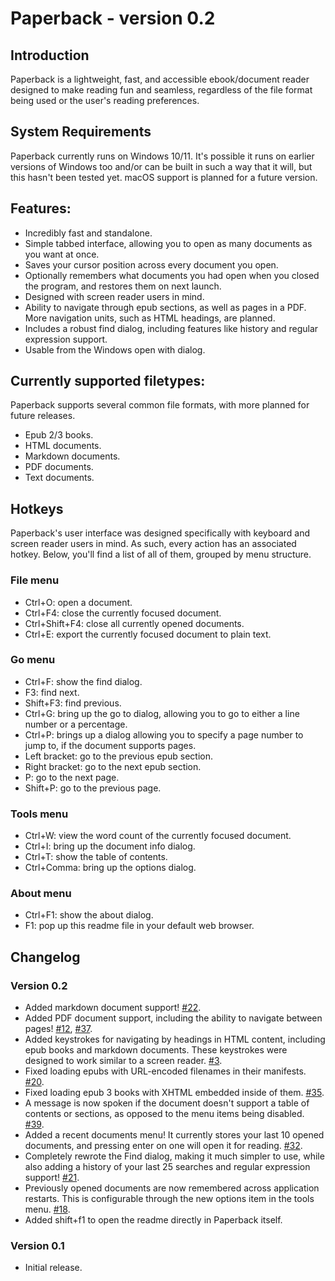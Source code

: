 # Paperback - version 0.2
## Introduction
Paperback is a lightweight, fast, and accessible ebook/document reader designed to make reading fun and seamless, regardless of the file format being used or the user's reading preferences.

## System Requirements
Paperback currently runs on Windows 10/11. It's possible it runs on earlier versions of Windows too and/or can be built in such a way that it will, but this hasn't been tested yet. macOS support is planned for a future version.

## Features:
* Incredibly fast and standalone.
* Simple tabbed interface, allowing you to open as many documents as you want at once.
* Saves your cursor position across every document you open.
* Optionally remembers what documents you had open when you closed the program, and restores them on next launch.
* Designed with screen reader users in mind.
* Ability to navigate through epub sections, as well as pages in a PDF. More navigation units, such as HTML headings, are planned.
* Includes a robust find dialog, including features like history and regular expression support.
* Usable from the Windows open with dialog.

## Currently supported filetypes:
Paperback supports several common file formats, with more planned for future releases.

* Epub 2/3 books.
* HTML documents.
* Markdown documents.
* PDF documents.
* Text documents.

## Hotkeys
Paperback's user interface was designed specifically with keyboard and screen reader users in mind. As such, every action has an associated hotkey. Below, you'll find a list of all of them, grouped by menu structure.
### File menu
* Ctrl+O: open a document.
* Ctrl+F4: close the currently focused document.
* Ctrl+Shift+F4: close all currently opened documents.
* Ctrl+E: export the currently focused document to plain text.

### Go menu
* Ctrl+F: show the find dialog.
* F3: find next.
* Shift+F3: find previous.
* Ctrl+G: bring up the go to dialog, allowing you to go to either a line number or a percentage.
* Ctrl+P: brings up a dialog allowing you to specify a page number to jump to, if the document supports pages.
* Left bracket: go to the previous epub section.
* Right bracket: go to the next epub section.
* P: go to the next page.
* Shift+P: go to the previous page.

### Tools menu
* Ctrl+W: view the word count of the currently focused document.
* Ctrl+I: bring up the document info dialog.
* Ctrl+T: show the table of contents.
* Ctrl+Comma: bring up the options dialog.

### About menu
* Ctrl+F1: show the about dialog.
* F1: pop up this readme file in your default web browser.

## Changelog
### Version 0.2
* Added markdown document support! [#22](https://github.com/trypsynth/paperback/issues/22).
* Added PDF document support, including the ability to navigate between pages! [#12](https://github.com/trypsynth/paperback/issues/12), [#37](https://github.com/trypsynth/paperback/issues/37).
* Added keystrokes for navigating by headings in HTML content, including epub books and markdown documents. These keystrokes were designed to work similar to a screen reader. [#3](https://github.com/trypsynth/paperback/issues/3).
* Fixed loading epubs with URL-encoded filenames in their manifests. [#20](https://github.com/trypsynth/paperback/issues/20).
* Fixed loading epub 3 books with XHTML embedded inside of them. [#35](https://github.com/trypsynth/paperback/issues/35).
* A message is now spoken if the document doesn't support a table of contents or sections, as opposed to the menu items being disabled. [#39](https://github.com/trypsynth/paperback/issues/39).
* Added a recent documents menu! It currently stores your last 10 opened documents, and pressing enter on one will open it for reading. [#32](https://github.com/trypsynth/paperback/issues/32).
* Completely rewrote the Find dialog, making it much simpler to use, while also adding a history of your last 25 searches and regular expression support! [#21](https://github.com/trypsynth/paperback/issues/21).
* Previously opened documents are now remembered across application restarts. This is configurable through the new options item in the tools menu. [#18](https://github.com/trypsynth/paperback/issues/18).
* Added shift+f1 to open the readme directly in Paperback itself.

### Version 0.1
* Initial release.
